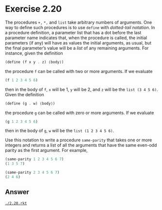 # Exercise 2.20

The procedures `+,` `*,` and `list` take arbitrary numbers of arguments. One way
to define such procedures is to use `define` with _dotted-tail notation_. In a
procedure definition, a parameter list that has a dot before the last parameter
name indicates that, when the procedure is called, the initial parameters (if
any) will have as values the initial arguments, as usual, but the final
parameter’s value will be a _list_ of any remaining arguments. For instance,
given the definition

```scheme
(define (f x y . z) ⟨body⟩)
```

the procedure `f` can be called with two or more arguments. If we evaluate

```scheme
(f 1 2 3 4 5 6)
```

then in the body of `f`, `x` will be 1, `y` will be 2, and `z` will be the
`list (3 4 5 6)`. Given the definition

```scheme
(define (g . w) ⟨body⟩)
```

the procedure `g` can be called with zero or more arguments. If we evaluate

```scheme
(g 1 2 3 4 5 6)
```

then in the body of `g`, `w` will be the `list (1 2 3 4 5 6)`.

Use this notation to write a procedure `same-parity` that takes one or more
integers and returns a list of all the arguments that have the same even-odd
parity as the first argument. For example,

```scheme
(same-parity 1 2 3 4 5 6 7)
(1 3 5 7)

(same-parity 2 3 4 5 6 7)
(2 4 6)
```

## Answer

[`./2.20.rkt`](./2.20.rkt)
